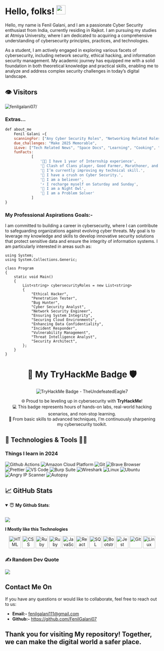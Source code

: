 # Hello, folks! <img src="https://raw.githubusercontent.com/MartinHeinz/MartinHeinz/master/wave.gif" width="30px">

Hello, my name is Fenil Galani, and I am a passionate Cyber Security enthusiast from India, currently residing in Rajkot. I am pursuing my studies at Atmiya University, where I am dedicated to acquiring a comprehensive understanding of cybersecurity principles, practices, and technologies.

As a student, I am actively engaged in exploring various facets of cybersecurity, including network security, ethical hacking, and information security management. My academic journey has equipped me with a solid foundation in both theoretical knowledge and practical skills, enabling me to analyze and address complex security challenges in today’s digital landscape.



## 👁️ Visitors

<p align="left"> <img src=https://komarev.com/ghpvc/?username=fenilgalani07 alt=fenilgalani07/> </p>


### Extras...

```javascript
def about_me
    Fenil Galani ={
    scanningFor: ["Any Cyber Security Roles", "Networking Related Roles"],
    due_challenges: "Make 2025 Memorable",
    iLove: ["Tech Related News", "Space Docs", "Learning", "Cooking", "Cycling", "Hackathons", "Movies"],
    funFacts:
            [
                '👨‍💻 I have 1 year of Internship experience',
                '👯 Clash of Clans player, Good Farmer, Marathoner, and an adventurer',
                '🔭 I’m currently improving my technical skill.',
                '🌱 I have a crush on Cyber Security.',
                '🤝 I am a believer',
                '⚡ I recharge myself on Saturday and Sunday',
                '🌙 I am a Night Owl',
                '🧩 I am a Problem Solver'
            ]
} 
```

### My Professional Aspirations Goals:-

I am committed to building a career in cybersecurity, where I can contribute to safeguarding organizations against evolving cyber threats. My goal is to leverage my knowledge and skills to develop innovative security solutions that protect sensitive data and ensure the integrity of information systems. I am particularly interested in areas such as:

```Csharp
using System;
using System.Collections.Generic;

class Program
{
    static void Main()
    {
        List<string> cybersecurityRoles = new List<string>
        {
            "Ethical Hacker",
            "Penetration Tester",
            "Bug Hunter",
            "Cyber Security Analyst",
            "Network Security Engineer",
            "Ensuring System Integrity",
            "Securing Cloud Environments",
            "Enhancing Data Confidentiality",      
            "Incident Responder",
            "Vulnerability Management",
            "Threat Intelligence Analyst",
            "Security Architect",
        };
    }
}
```

<h1 align="center">🚀 My TryHackMe Badge 🛡️</h1>

<p align="center">
  <img src="https://tryhackme-badges.s3.amazonaws.com/TheUndefeatedEagle7.png" alt="TryHackMe Badge - TheUndefeatedEagle7" />
</p>

<p align="center">
  🌐 Proud to be leveling up in cybersecurity with <strong>TryHackMe</strong>! <br>
  💻 This badge represents hours of hands-on labs, real-world hacking scenarios, and non-stop learning. <br>
  🧠 From basic skills to advanced techniques, I'm continuously sharpening my cybersecurity toolkit.
</p>


## 🔧 Technologies & Tools 🧑‍💻

<h3>Things I learn in 2024</h3>
<p>
    <img alt="Github Actions" src="https://img.shields.io/badge/-Github_Actions-2088FF?style=flat-square&logo=github-actions&logoColor=white" />
    <img alt="Amazon Cloud Platform" src="https://img.shields.io/badge/-Amazon_Cloud_Platform-1a73e8?style=flat-square&logo=google-cloud&logoColor=white" />
    <img alt="Git" src="https://img.shields.io/badge/-Git-F05032?style=flat-square&logo=git&logoColor=white" />
    <img alt="Brave Browser" src="https://img.shields.io/badge/-Brave_Browser-FB542B?style=flat-square&logo=brave&logoColor=white" />
    <img alt="Prettier" src="https://img.shields.io/badge/-Prettier-F7B93E?style=flat-square&logo=prettier&logoColor=white" />
    <img alt="VS Code" src="https://img.shields.io/badge/-VS_Code-F7B93E?style=flat-square&logo=visual-studio-code&logoColor=white" />
    <img alt="Burp Suite" src="https://img.shields.io/badge/-Burp_Suite-FF4B00?style=flat-square&logo=appveyor&logoColor=white" />
    <img alt="Wireshark" src="https://img.shields.io/badge/-Wireshark-3C3F4D?style=flat-square&logo=wireshark&logoColor=white" />
    <img alt="Linux" src="https://img.shields.io/badge/-Linux-FCC624?style=flat-square&logo=linux&logoColor=black" />
    <img alt="Ubuntu" src="https://img.shields.io/badge/-Ubuntu-E95420?style=flat-square&logo=ubuntu&logoColor=white" />
    <img alt="Angry IP Scanner" src="https://img.shields.io/badge/-Angry_IP_Scanner-FF4B00?style=flat-square&logo=appveyor&logoColor=white" />
    <img alt="Autopsy" src="https://img.shields.io/badge/-Autopsy-FF4B00?style=flat-square&logo=appveyor&logoColor=white" />
</p>

## &#x1f4c8; GitHub Stats

<details open>
 <summary> 😇 <b>My Github Stats</b>: </summary>

<br>

<p align = "left">
  <img src = "https://github-readme-stats.vercel.app/api?username=fenilgalani07&show_icons=true&theme=tokyonight&line_height=27">
 
</p>

</details>


**I Mostly like this Technologies**

<p align="center">
  <span align="center" class="d-flex">
    <img title="HTML" alt="HTML" height=40 src="https://www.w3.org/html/logo/downloads/HTML5_Badge_256.png">
    <img title="CSS" alt="CSS" height=40 src="https://www.kindpng.com/picc/m/464-4640184_css3-png-download-css-icon-transparent-png.png">
    <img title="Ruby" alt="Ruby" height=40 src="https://blog.mwpreston.net/wp-content/uploads/2018/09/ruby-logo.png">
    <img title="Ruby On Rails" alt="Ruby On Rails" height=40 src="https://guides.rubyonrails.org/images/favicon.ico">
    <img title="JavaScript" alt="JavaScript" height=40 src="https://upload.wikimedia.org/wikipedia/commons/thumb/9/99/Unofficial_JavaScript_logo_2.svg/600px-Unofficial_JavaScript_logo_2.svg.png">
    <img title="React" alt="React" height=40 src="https://cdn.worldvectorlogo.com/logos/react-1.svg">
    <img title="SQL" alt="SQL" height=40 src="https://e7.pngegg.com/pngimages/614/744/png-clipart-mysql-database-mariadb-dolphin-marine-mammal-animals.png">
    <img title="Bootstrap" alt="Bootstrap" height=40 src="https://upload.wikimedia.org/wikipedia/commons/thumb/b/b2/Bootstrap_logo.svg/480px-Bootstrap_logo.svg.png">
    <img title="Jest" alt="Jest" height=40 src="https://jestjs.io/img/jest-card-run.svg">
    <img title="Git" alt="Git" height=40 src="https://git-scm.com/images/logos/downloads/Git-Icon-1788C.png">
    <img title="Linux" alt="Linux" height=40 src="https://upload.wikimedia.org/wikipedia/commons/thumb/3/35/Tux.svg/1200px-Tux.svg.png">
    
  </span>
</p>


### ✍️ Random Dev Quote
![](https://quotes-github-readme.vercel.app/api?type=horizontal&theme=radical)


## Contact Me On

If you have any questions or would like to collaborate, feel free to reach out to us:

- **Email:-** fenilgalani111@gmail.com
- **Github:-** https://github.com/FenilGalani07

## Thank you for visiting My repository! Together, we can make the digital world a safer place.


